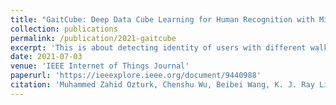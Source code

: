 ```yaml
---
title: "GaitCube: Deep Data Cube Learning for Human Recognition with Millimeter-Wave Radio"
collection: publications
permalink: /publication/2021-gaitcube
excerpt: 'This is about detecting identity of users with different walking signatures'
date: 2021-07-03
venue: 'IEEE Internet of Things Journal'
paperurl: 'https://ieeexplore.ieee.org/document/9440988'
citation: 'Muhammed Zahid Ozturk, Chenshu Wu, Beibei Wang, K. J. Ray Liu, IEEE Internet of Things Journal, 2021'
---
```

